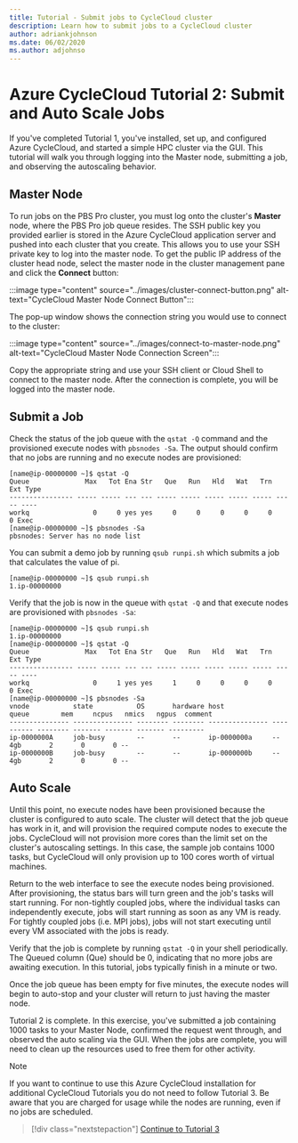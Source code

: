 ```yaml
---
title: Tutorial - Submit jobs to CycleCloud cluster
description: Learn how to submit jobs to a CycleCloud cluster
author: adriankjohnson
ms.date: 06/02/2020
ms.author: adjohnso
---
```


# Azure CycleCloud Tutorial 2: Submit and Auto Scale Jobs

If you've completed Tutorial 1, you've installed, set up, and configured Azure CycleCloud, and started a simple HPC cluster via the GUI. This tutorial will walk you through logging into the Master node, submitting a job, and observing the autoscaling behavior.

## Master Node

To run jobs on the PBS Pro cluster, you must log onto the cluster's **Master** node, where the PBS Pro job queue resides. The SSH public key you provided earlier is stored in the Azure CycleCloud application server and pushed into each cluster that you create. This allows you to use your SSH private key to log into the master node. To get the public IP address of the cluster head node, select the master node in the cluster management pane and click the **Connect** button:

:::image type="content" source="../images/cluster-connect-button.png" alt-text="CycleCloud Master Node Connect Button":::

The pop-up window shows the connection string you would use to connect to the cluster:

:::image type="content" source="../images/connect-to-master-node.png" alt-text="CycleCloud Master Node Connection Screen":::

Copy the appropriate string and use your SSH client or Cloud Shell to connect to the master node. After the connection is complete, you will be logged into the master node.

## Submit a Job

Check the status of the job queue with the `qstat -Q` command and the provisioned execute nodes with `pbsnodes -Sa`. The output should confirm that no jobs are running and no execute nodes are provisioned:

``` output
[name@ip-00000000 ~]$ qstat -Q
Queue              Max   Tot Ena Str   Que   Run   Hld   Wat   Trn   Ext Type
---------------- ----- ----- --- --- ----- ----- ----- ----- ----- ----- ----
workq                0     0 yes yes     0     0     0     0     0     0 Exec
[name@ip-00000000 ~]$ pbsnodes -Sa
pbsnodes: Server has no node list
```

You can submit a demo job by running `qsub runpi.sh` which submits a job that calculates the value of pi. 

``` output
[name@ip-00000000 ~]$ qsub runpi.sh
1.ip-00000000
```

Verify that the job is now in the queue with `qstat -Q` and that execute nodes are provisioned with `pbsnodes -Sa`:

``` output
[name@ip-00000000 ~]$ qsub runpi.sh
1.ip-00000000
[name@ip-00000000 ~]$ qstat -Q
Queue              Max   Tot Ena Str   Que   Run   Hld   Wat   Trn   Ext Type
---------------- ----- ----- --- --- ----- ----- ----- ----- ----- ----- ----
workq                0     1 yes yes     1     0     0     0     0     0 Exec
[name@ip-00000000 ~]$ pbsnodes -Sa
vnode           state           OS       hardware host            queue        mem     ncpus   nmics   ngpus  comment
--------------- --------------- -------- -------- --------------- ---------- -------- ------- ------- ------- ---------
ip-0000000A     job-busy        --       --       ip-0000000a     --              4gb       2       0       0 --
ip-0000000B     job-busy        --       --       ip-0000000b     --              4gb       2       0       0 --
```

## Auto Scale

Until this point, no execute nodes have been provisioned because the cluster is configured to auto scale. The cluster will detect that the job queue has work in it, and will provision the required compute nodes to execute the jobs. CycleCloud will not provision more cores than the limit set on the cluster's autoscaling settings. In this case, the sample job contains 1000 tasks, but CycleCloud will only provision up to 100 cores worth of virtual machines.

Return to the web interface to see the execute nodes being provisioned. After provisioning, the status bars will turn green and the job's tasks will start running. For non-tightly coupled jobs, where the individual tasks can independently execute, jobs will start running as soon as any VM is ready. For tightly coupled jobs (i.e. MPI jobs), jobs will not start executing until every VM associated with the jobs is ready.

Verify that the job is complete by running `qstat -Q` in your shell periodically. The Queued column (Que) should be 0, indicating that no more jobs are awaiting execution. In this tutorial, jobs typically finish in a minute or two.

Once the job queue has been empty for five minutes, the execute nodes will begin to auto-stop and your cluster will return to just having the master node.

Tutorial 2 is complete. In this exercise, you've submitted a job containing 1000 tasks to your Master Node, confirmed the request went through, and observed the auto scaling via the GUI. When the jobs are complete, you will need to clean up the resources used to free them for other activity.

> [!NOTE]
> If you want to continue to use this Azure CycleCloud installation for additional CycleCloud Tutorials you do not need to follow Tutorial 3. Be aware that you are charged for usage while the nodes are running, even if no jobs are scheduled.

> [!div class="nextstepaction"]
> [Continue to Tutorial 3](./clean-up.md)
